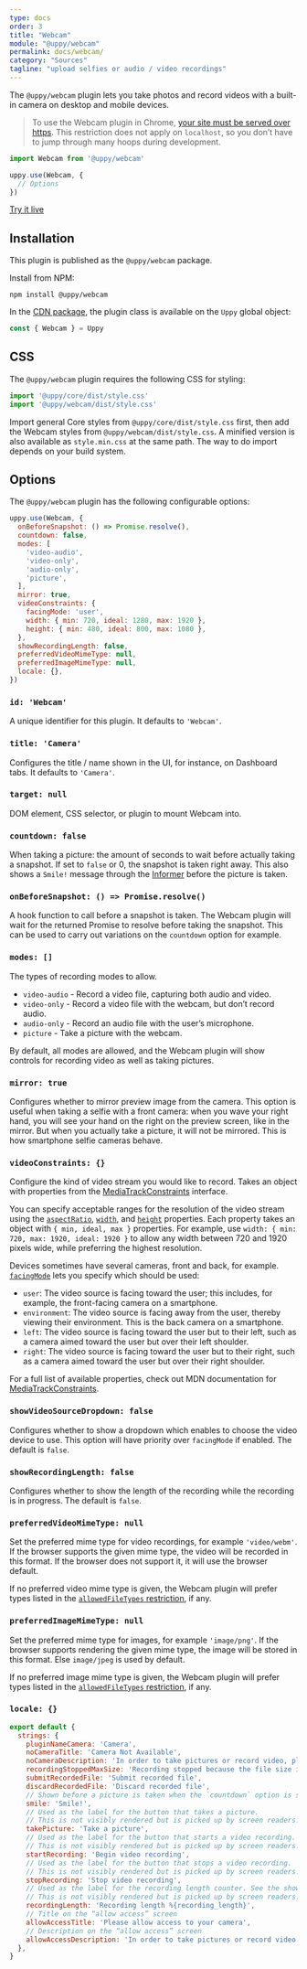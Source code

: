 ```yaml
---
type: docs
order: 3
title: "Webcam"
module: "@uppy/webcam"
permalink: docs/webcam/
category: "Sources"
tagline: "upload selfies or audio / video recordings"
---
```


The `@uppy/webcam` plugin lets you take photos and record videos with a built-in camera on desktop and mobile devices.

> To use the Webcam plugin in Chrome, [your site must be served over https](https://developers.google.com/web/updates/2015/10/chrome-47-webrtc#public_service_announcements). This restriction does not apply on `localhost`, so you don’t have to jump through many hoops during development.

```js
import Webcam from '@uppy/webcam'

uppy.use(Webcam, {
  // Options
})
```

<a class="TryButton" href="/examples/dashboard/">Try it live</a>

## Installation

This plugin is published as the `@uppy/webcam` package.

Install from NPM:

```shell
npm install @uppy/webcam
```

In the [CDN package](/docs/#With-a-script-tag), the plugin class is available on the `Uppy` global object:

```js
const { Webcam } = Uppy
```

## CSS

The `@uppy/webcam` plugin requires the following CSS for styling:

```js
import '@uppy/core/dist/style.css'
import '@uppy/webcam/dist/style.css'
```

Import general Core styles from `@uppy/core/dist/style.css` first, then add the Webcam styles from `@uppy/webcam/dist/style.css`. A minified version is also available as `style.min.css` at the same path. The way to do import depends on your build system.

## Options

The `@uppy/webcam` plugin has the following configurable options:

```js
uppy.use(Webcam, {
  onBeforeSnapshot: () => Promise.resolve(),
  countdown: false,
  modes: [
    'video-audio',
    'video-only',
    'audio-only',
    'picture',
  ],
  mirror: true,
  videoConstraints: {
    facingMode: 'user',
    width: { min: 720, ideal: 1280, max: 1920 },
    height: { min: 480, ideal: 800, max: 1080 },
  },
  showRecordingLength: false,
  preferredVideoMimeType: null,
  preferredImageMimeType: null,
  locale: {},
})
```

### `id: 'Webcam'`

A unique identifier for this plugin. It defaults to `'Webcam'`.

### `title: 'Camera'`

Configures the title / name shown in the UI, for instance, on Dashboard tabs. It defaults to `'Camera'`.

### `target: null`

DOM element, CSS selector, or plugin to mount Webcam into.

### `countdown: false`

When taking a picture: the amount of seconds to wait before actually taking a snapshot. If set to `false` or 0, the snapshot is taken right away. This also shows a `Smile!` message through the [Informer](/docs/informer) before the picture is taken.

### `onBeforeSnapshot: () => Promise.resolve()`

A hook function to call before a snapshot is taken. The Webcam plugin will wait for the returned Promise to resolve before taking the snapshot. This can be used to carry out variations on the `countdown` option for example.

### `modes: []`

The types of recording modes to allow.

* `video-audio` - Record a video file, capturing both audio and video.
* `video-only` - Record a video file with the webcam, but don’t record audio.
* `audio-only` - Record an audio file with the user’s microphone.
* `picture` - Take a picture with the webcam.

By default, all modes are allowed, and the Webcam plugin will show controls for recording video as well as taking pictures.

### `mirror: true`

Configures whether to mirror preview image from the camera. This option is useful when taking a selfie with a front camera: when you wave your right hand, you will see your hand on the right on the preview screen, like in the mirror. But when you actually take a picture, it will not be mirrored. This is how smartphone selfie cameras behave.

### `videoConstraints: {}`

Configure the kind of video stream you would like to record. Takes an object with properties from the [MediaTrackConstraints][] interface.

You can specify acceptable ranges for the resolution of the video stream using the [`aspectRatio`][], [`width`][], and [`height`][] properties. Each property takes an object with `{ min, ideal, max }` properties. For example, use `width: { min: 720, max: 1920, ideal: 1920 }` to allow any width between 720 and 1920 pixels wide, while preferring the highest resolution.

Devices sometimes have several cameras, front and back, for example. [`facingMode`][] lets you specify which should be used:

* `user`: The video source is facing toward the user; this includes, for example, the front-facing camera on a smartphone.
* `environment`:  The video source is facing away from the user, thereby viewing their environment. This is the back camera on a smartphone.
* `left`: The video source is facing toward the user but to their left, such as a camera aimed toward the user but over their left shoulder.
* `right`: The video source is facing toward the user but to their right, such as a camera aimed toward the user but over their right shoulder.

For a full list of available properties, check out MDN documentation for [MediaTrackConstraints][].

[MediaTrackConstraints]: https://developer.mozilla.org/en-US/docs/Web/API/MediaTrackConstraints#Properties_of_video_tracks

[`aspectRatio`]: https://developer.mozilla.org/en-US/docs/Web/API/MediaTrackConstraints/aspectRatio

[`width`]: https://developer.mozilla.org/en-US/docs/Web/API/MediaTrackConstraints/width

[`height`]: https://developer.mozilla.org/en-US/docs/Web/API/MediaTrackConstraints/height

[`facingMode`]: https://developer.mozilla.org/en-US/docs/Web/API/MediaTrackConstraints/facingMode

### `showVideoSourceDropdown: false`

Configures whether to show a dropdown which enables to choose the video device to use. This option will have priority over `facingMode` if enabled. The default is `false`.

### `showRecordingLength: false`

Configures whether to show the length of the recording while the recording is in progress. The default is `false`.

### `preferredVideoMimeType: null`

Set the preferred mime type for video recordings, for example `'video/webm'`. If the browser supports the given mime type, the video will be recorded in this format. If the browser does not support it, it will use the browser default.

If no preferred video mime type is given, the Webcam plugin will prefer types listed in the [`allowedFileTypes` restriction](/docs/uppy/#restrictions), if any.

### `preferredImageMimeType: null`

Set the preferred mime type for images, for example `'image/png'`. If the browser supports rendering the given mime type, the image will be stored in this format. Else `image/jpeg` is used by default.

If no preferred image mime type is given, the Webcam plugin will prefer types listed in the [`allowedFileTypes` restriction](/docs/uppy/#restrictions), if any.

### `locale: {}`

<!-- eslint-disable no-restricted-globals, no-multiple-empty-lines -->

```js
export default {
  strings: {
    pluginNameCamera: 'Camera',
    noCameraTitle: 'Camera Not Available',
    noCameraDescription: 'In order to take pictures or record video, please connect a camera device',
    recordingStoppedMaxSize: 'Recording stopped because the file size is about to exceed the limit',
    submitRecordedFile: 'Submit recorded file',
    discardRecordedFile: 'Discard recorded file',
    // Shown before a picture is taken when the `countdown` option is set.
    smile: 'Smile!',
    // Used as the label for the button that takes a picture.
    // This is not visibly rendered but is picked up by screen readers.
    takePicture: 'Take a picture',
    // Used as the label for the button that starts a video recording.
    // This is not visibly rendered but is picked up by screen readers.
    startRecording: 'Begin video recording',
    // Used as the label for the button that stops a video recording.
    // This is not visibly rendered but is picked up by screen readers.
    stopRecording: 'Stop video recording',
    // Used as the label for the recording length counter. See the showRecordingLength option.
    // This is not visibly rendered but is picked up by screen readers.
    recordingLength: 'Recording length %{recording_length}',
    // Title on the “allow access” screen
    allowAccessTitle: 'Please allow access to your camera',
    // Description on the “allow access” screen
    allowAccessDescription: 'In order to take pictures or record video with your camera, please allow camera access for this site.',
  },
}

```

